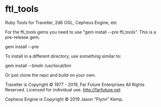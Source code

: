 # ftl_tools
Ruby Tools for Traveller, 2d6 OGL, Cepheus Engine, etc

For the ftl_tools gems you need to use "gem install --pre ftl_tools". This is a pre-release gem.

  gem install --pre <gem> 


To install in a different directory, use something similar to:

  gem install <gem>  --bindir /usr/local/bin


Or just clone the repo and build on your own.

Traveller is Copyright © 1977 - 2019, Far Future Enterprises All Rights Reserved. Licensed for individual use.
http://farfuture.net

Cepheus Engine is Copyright © 2019 Jason "Flynn" Kemp.
